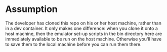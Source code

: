 # Assumption

The developer has cloned this repo on his or her host machine, rather than
in a dev container. It only makes one difference: when you clone it onto a
host machine, then the emulator set-up scripts in the bin directory here are
immediately available to be run on the host machine. Otherwise you'll have
to save them to the local machine before you can run them there.

